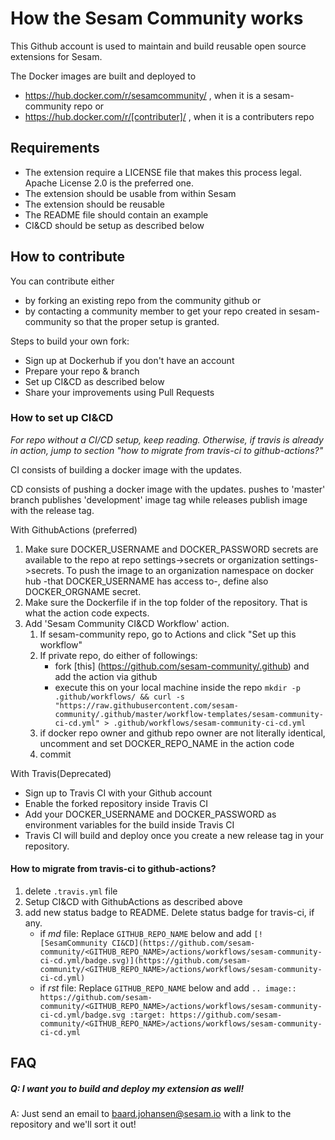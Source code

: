 # How the Sesam Community works

This Github account is used to maintain and build reusable open source extensions for Sesam.

The Docker images are built and deployed to
 - https://hub.docker.com/r/sesamcommunity/ , when it is a sesam-community repo
or
 - https://hub.docker.com/r/[contributer]/ , when it is a contributers repo

## Requirements

- The extension require a LICENSE file that makes this process legal. Apache License 2.0 is the preferred one.
- The extension should be usable from within Sesam
- The extension should be reusable
- The README file should contain an example
- CI&CD should be setup as described below

## How to contribute

You can contribute either
 - by forking an existing repo from the community github or
 - by contacting a community member to get your repo created in sesam-community so that the proper setup is granted.

Steps to build your own fork:
* Sign up at Dockerhub if you don't have an account
* Prepare your repo & branch
* Set up CI&CD as described below
* Share your improvements using Pull Requests

### How to set up CI&CD

_For repo without a CI/CD setup, keep reading. Otherwise, if _travis_ is already in action, jump to section "how to migrate from travis-ci to github-actions?"_

CI consists of building a docker image with the updates.

CD consists of pushing a docker image with the updates. pushes to 'master' branch publishes 'development' image tag while releases publish image with the release tag.

With GithubActions (preferred)
  1. Make sure DOCKER_USERNAME and DOCKER_PASSWORD secrets are available to the repo at repo settings->secrets or organization settings->secrets. To push the image to an organization namespace on docker hub -that DOCKER_USERNAME has access to-, define also DOCKER_ORGNAME secret.
  2. Make sure the Dockerfile if in the top folder of the repository. That is what the action code expects.
  3. Add 'Sesam Community CI&CD Workflow' action.
     1. If sesam-community repo, go to Actions and click "Set up this workflow"
     2. If private repo, do either of followings:
        - fork [this] (https://github.com/sesam-community/.github) and add the action via github
        - execute this on your local machine inside the repo ```mkdir -p .github/workflows/ && curl -s "https://raw.githubusercontent.com/sesam-community/.github/master/workflow-templates/sesam-community-ci-cd.yml" > .github/workflows/sesam-community-ci-cd.yml```
     4. if docker repo owner and github repo owner are not literally identical, uncomment and set DOCKER_REPO_NAME in the action code
     5. commit

With Travis(Deprecated)
 * Sign up to Travis CI with your Github account
 * Enable the forked repository inside Travis CI
 * Add your DOCKER_USERNAME and DOCKER_PASSWORD as environment variables for the build inside Travis CI
 * Travis CI will build and deploy once you create a new release tag in your repository.

#### How to migrate from travis-ci to github-actions?
  1. delete `.travis.yml` file
  2. Setup CI&CD with GithubActions as described above
  3. add new status badge to README. Delete status badge for travis-ci, if any.
     - if _md_ file: Replace `GITHUB_REPO_NAME` below and add ```[![SesamCommunity CI&CD](https://github.com/sesam-community/<GITHUB_REPO_NAME>/actions/workflows/sesam-community-ci-cd.yml/badge.svg)](https://github.com/sesam-community/<GITHUB_REPO_NAME>/actions/workflows/sesam-community-ci-cd.yml) ```
     - if _rst_ file: Replace `GITHUB_REPO_NAME` below and add ```.. image:: https://github.com/sesam-community/<GITHUB_REPO_NAME>/actions/workflows/sesam-community-ci-cd.yml/badge.svg
   :target: https://github.com/sesam-community/<GITHUB_REPO_NAME>/actions/workflows/sesam-community-ci-cd.yml```


## FAQ

##### Q: I want you to build and deploy my extension as well!
A: Just send an email to baard.johansen@sesam.io with a link to the repository and we'll sort it out!
